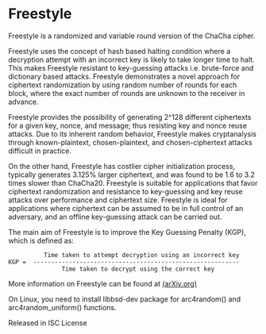 # Freestyle

Freestyle is a randomized and variable round version of the ChaCha cipher.

Freestyle uses the concept of hash based halting condition where a decryption attempt with an incorrect key is likely to take longer time to halt. This makes Freestyle resistant to key-guessing attacks i.e. brute-force and dictionary based attacks. Freestyle demonstrates a novel approach for ciphertext randomization by using random number of rounds for each block, where the exact number of rounds are unknown to the receiver in advance. 

Freestyle provides the possibility of generating 2^128 different ciphertexts for a given key, nonce, and message; thus resisting key and nonce reuse attacks. Due to its inherent random behavior, Freestyle makes cryptanalysis through known-plaintext, chosen-plaintext, and chosen-ciphertext attacks difficult in practice. 

On the other hand, Freestyle has costlier cipher initialization process, typically generates 3.125% larger ciphertext, and was found to be 1.6 to 3.2 times slower than ChaCha20. Freestyle is suitable for applications that favor ciphertext randomization and resistance to key-guessing and key reuse attacks over performance and ciphertext size. Freestyle is ideal for applications where ciphertext can be assumed to be in full control of an adversary, and an offline key-guessing attack can be carried out. 

The main aim of Freestyle is to improve the Key Guessing Penalty (KGP), which is defined as:

```
	      Time taken to attempt decryption using an incorrect key
KGP =  ----------------------------------------------------------
	 	       Time taken to decrypt using the correct key
```

More information on Freestyle can be found at [(arXiv.org)](https://arxiv.org/abs/1802.03201)

On Linux, you need to install libbsd-dev package for arc4random() and arc4random_uniform() functions.

Released in ISC License

